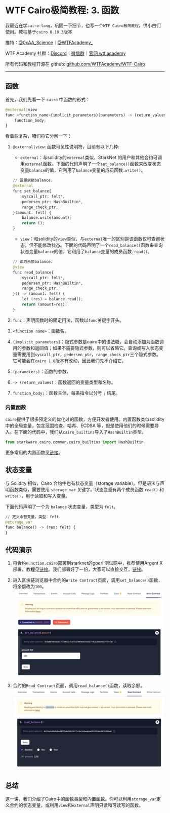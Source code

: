 # WTF Cairo极简教程: 3. 函数

我最近在学`cairo-lang`，巩固一下细节，也写一个`WTF Cairo极简教程`，供小白们使用。教程基于`cairo 0.10.3`版本

推特：[@0xAA_Science](https://twitter.com/0xAA_Science)｜[@WTFAcademy_](https://twitter.com/WTFAcademy_)

WTF Academy 社群：[Discord](https://discord.wtf.academy)｜[微信群](https://docs.google.com/forms/d/e/1FAIpQLSe4KGT8Sh6sJ7hedQRuIYirOoZK_85miz3dw7vA1-YjodgJ-A/viewform?usp=sf_link)｜[官网 wtf.academy](https://wtf.academy)

所有代码和教程开源在 github: [github.com/WTFAcademy/WTF-Cairo](https://github.com/WTFAcademy/WTF-Cairo)

---

## 函数

首先，我们先看一下 `cairo` 中函数的形式：
```python
@external|view
func <function_name>{implicit_parameters}(parameters) -> (return_values){
    function_body;
}
```

看着些复杂，咱们将它分解一下：

1. `@external|view`: 函数可见性说明符，目前有以下几种:
    - `external`：与solidity的`external`类似，StarkNet 的用户和其他合约可调用`external`函数。下面的代码声明了一个`set_balance()`函数来改变状态变量`balance`的值，它利用了`balance`变量的成员函数`.write()`。
    ```python
    // 设置余额balance.
    @external
    func set_balance{
        syscall_ptr: felt*,
        pedersen_ptr: HashBuiltin*,
        range_check_ptr,
    }(amount: felt) {
        balance.write(amount);
        return ();
    }
    ```

    - `view`：和solidity的`view`类似，与`external`唯一的区别是该函数仅可查询状态，但不能修改状态。下面的代码声明了一个`read_balance()`函数来查询状态变量`balance`的值，它利用了`balance`变量的成员函数`.read()`。
    ```python
    // 读取余额balance.
    @view
    func read_balance{
        syscall_ptr: felt*,
        pedersen_ptr: HashBuiltin*,
        range_check_ptr,
    }() -> (amount: felt) {
        let (res) = balance.read();
        return (amount=res);
    }
    ```

2. `func`：声明函数时的固定用法，函数以`func`关键字开头。

3. `<function name>`：函数名。

4. `{implicit_parameters}`：隐式参数是cairo中的语法糖，会自动添加为函数调用的参数和返回值；如果不需要隐式参数，则可以省略它。查询或写入状态变量需要用到`syscall_ptr`，`pedersen_ptr`，`range_check_ptr`三个隐式参数。它可能会在`cairo 1.0`版本有改动，因此我们先不介绍它。

5.  `(parameters)`：函数的参数。
6. `-> (return_values)`：函数返回的变量类型和名称。
7. `function_body;`：函数主体，每条指令以分号 `;` 结尾。

### 内置函数

`cairo`提供了很多预定义的优化过的函数，方便开发者使用。内置函数类似solidity中的全局变量，包含范围检查、哈希、ECDSA 等，但是使用他们的时候需要导入。在下面的代码中，我们从`cairo_builtins`导入了`HashBuiltin`类型。

```python
from starkware.cairo.common.cairo_builtins import HashBuiltin
```

更多常用的内置函数见[链接](https://github.com/starkware-libs/cairo-lang/tree/master/src/starkware/cairo/common)。

## 状态变量
与 Solidity 相似，Cairo 合约中也有状态变量（storage variable）。但是语法与声明函数类似，需要使用 `storage_var` 关键字。状态变量有两个成员函数 `read()` 和 `write()`，用于读取和写入变量。

下面代码声明了一个为 `balance` 状态变量，类型为 `felt`。
```python
// 定义余额变量，类型：felt.
@storage_var
func balance() -> (res: felt) {
}
```

## 代码演示

1. 将合约`Function.cairo`部署到starknet的goerli测试网中，推荐使用Argent X部署，教程见[链接](https://www.argent.xyz/blog/understanding-the-universal-deployer-contract/)。我们部署好了一份，大家可以直接交互，[链接](https://testnet.starkscan.co/contract/0x0352654644b53b008b9fd565846cca116c0911d0eeabb57df00b55ed77ad211e)。

2. 进入区块链浏览器中合约的`Write Contract`页面，调用`set_balance()`函数，将余额改为`100`。
![](./img/3-1.png)

3. 合约的`Read Contract`页面，调用`read_balance()`函数，读取余额。
![](./img/3-2.png)

## 总结

这一讲，我们介绍了Cairo中的函数类型和内置函数。你可以利用`storage_var`定义合约的状态变量，或利用`view`和`external`声明只读和可读写的函数。

